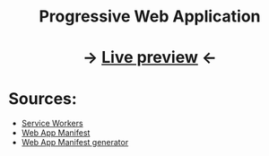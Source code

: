 # <p align="center">Progressive Web Application</p>
# <p align="center">-> [Live preview](https://diceon.github.io/pwa/index.html) <-</p>

# Sources:
- [Service Workers](https://developers.google.com/web/fundamentals/primers/service-workers)
- [Web App Manifest](https://developers.google.com/web/fundamentals/web-app-manifest)
- [Web App Manifest generator](https://app-manifest.firebaseapp.com/)
